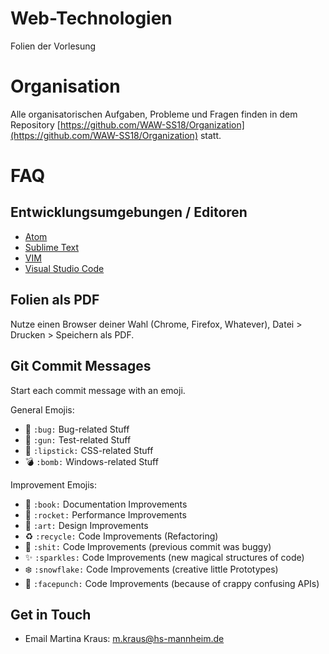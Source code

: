 # Web-Technologien

Folien der Vorlesung 

# Organisation

Alle organisatorischen Aufgaben, Probleme und Fragen finden
in dem Repository [https://github.com/WAW-SS18/Organization](https://github.com/WAW-SS18/Organization)
statt.

# FAQ

## Entwicklungsumgebungen / Editoren

- [Atom](https://atom.io)
- [Sublime Text](https://sublimetext.com)
- [VIM](http://www.vim.org)
- [Visual Studio Code](https://code.visualstudio.com)

## Folien als PDF

Nutze einen Browser deiner Wahl (Chrome, Firefox, Whatever),
Datei > Drucken > Speichern als PDF.

## Git Commit Messages

Start each commit message with an emoji.

General Emojis:

* :bug: `:bug:` Bug-related Stuff
* :gun: `:gun:` Test-related Stuff
* :lipstick: `:lipstick:` CSS-related Stuff
* :bomb: `:bomb:` Windows-related Stuff

Improvement Emojis:

* :book: `:book:` Documentation Improvements
* :rocket: `:rocket:` Performance Improvements
* :art: `:art:` Design Improvements
* :recycle: `:recycle:` Code Improvements (Refactoring)
* :shit: `:shit:` Code Improvements (previous commit was buggy)
* :sparkles: `:sparkles:` Code Improvements (new magical structures of code)
* :snowflake: `:snowflake:` Code Improvements (creative little Prototypes) 
* :facepunch: `:facepunch:` Code Improvements (because of crappy confusing APIs)

## Get in Touch

* Email Martina Kraus:   m.kraus@hs-mannheim.de


